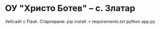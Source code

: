 # ОУ "Христо Ботев" – с. Златар

Уебсайт с Flask. Стартиране:
pip install -r requirements.txt
python app.py